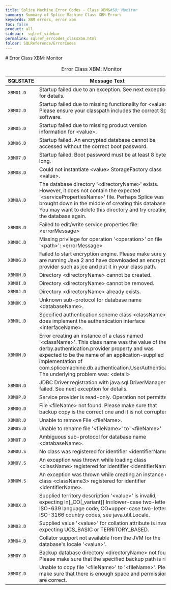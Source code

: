 ```yaml
---
title: Splice Machine Error Codes - Class XBM&#58; Monitor
summary: Summary of Splice Machine Class XBM Errors
keywords: XBM errors, error xbm
toc: false
product: all
sidebar:  sqlref_sidebar
permalink: sqlref_errcodes_classxbm.html
folder: SQLReference/ErrorCodes
---
```

<section>
<div class="TopicContent" data-swiftype-index="true" markdown="1">
# Error Class XBM: Monitor

<table>
                <caption>Error Class XBM: Monitor</caption>
                <thead>
                    <tr>
                        <th>SQLSTATE</th>
                        <th>Message Text</th>
                    </tr>
                </thead>
                <tbody>
                    <tr>
                        <td><code>XBM01.D</code></td>
                        <td>Startup failed due to an exception. See next exception for details. </td>
                    </tr>
                    <tr>
                        <td><code>XBM02.D</code></td>
                        <td>Startup failed due to missing functionality for <span class="VarName">&lt;value&gt;</span>. Please ensure your classpath includes the correct Splice software.</td>
                    </tr>
                    <tr>
                        <td><code>XBM05.D</code></td>
                        <td>Startup failed due to missing product version information for <span class="VarName">&lt;value&gt;</span>.</td>
                    </tr>
                    <tr>
                        <td><code>XBM06.D</code></td>
                        <td>Startup failed. An encrypted database cannot be accessed without the correct boot password.  </td>
                    </tr>
                    <tr>
                        <td><code>XBM07.D</code></td>
                        <td>Startup failed. Boot password must be at least 8 bytes long.</td>
                    </tr>
                    <tr>
                        <td><code>XBM08.D</code></td>
                        <td>Could not instantiate <span class="VarName">&lt;value&gt;</span> StorageFactory class <span class="VarName">&lt;value&gt;</span>.</td>
                    </tr>
                    <tr>
                        <td><code>XBM0A.D</code></td>
                        <td>The database directory '<span class="VarName">&lt;directoryName&gt;</span>' exists. However, it does not contain the expected '<span class="VarName">&lt;servicePropertiesName&gt;</span>' file. Perhaps Splice was brought down in the middle of creating this database. You may want to delete this directory and try creating the database again.</td>
                    </tr>
                    <tr>
                        <td><code>XBM0B.D</code></td>
                        <td>Failed to edit/write service properties file: <span class="VarName">&lt;errorMessage&gt;</span></td>
                    </tr>
                    <tr>
                        <td><code>XBM0C.D</code></td>
                        <td>Missing privilege for operation '<span class="VarName">&lt;operation&gt;</span>' on file '<span class="VarName">&lt;path&gt;</span>': <span class="VarName">&lt;errorMessage&gt;</span></td>
                    </tr>
                    <tr>
                        <td><code>XBM0G.D</code></td>
                        <td>Failed to start encryption engine. Please make sure you are running Java 2 and have downloaded an encryption provider such as jce and put it in your class path. </td>
                    </tr>
                    <tr>
                        <td><code>XBM0H.D</code></td>
                        <td>Directory <span class="VarName">&lt;directoryName&gt;</span> cannot be created.</td>
                    </tr>
                    <tr>
                        <td><code>XBM0I.D</code></td>
                        <td>Directory <span class="VarName">&lt;directoryName&gt;</span> cannot be removed.</td>
                    </tr>
                    <tr>
                        <td><code>XBM0J.D</code></td>
                        <td>Directory <span class="VarName">&lt;directoryName&gt;</span> already exists.</td>
                    </tr>
                    <tr>
                        <td><code>XBM0K.D</code></td>
                        <td>Unknown sub-protocol for database name <span class="VarName">&lt;databaseName&gt;</span>.</td>
                    </tr>
                    <tr>
                        <td><code>XBM0L.D</code></td>
                        <td>Specified authentication scheme class <span class="VarName">&lt;className&gt;</span> does implement the authentication interface <span class="VarName">&lt;interfaceName&gt;</span>.</td>
                    </tr>
                    <tr>
                        <td><code>XBM0M.D</code></td>
                        <td>Error creating an instance of a class named '<span class="VarName">&lt;className&gt;</span>'. This class name was the value of the
						derby.authentication.provider property and was expected to be the name of an application-supplied
						implementation of com.splicemachine.db.authentication.UserAuthenticator. The underlying problem
					was: <span class="VarName">&lt;detail&gt;</span></td>
                    </tr>
                    <tr>
                        <td><code>XBM0N.D</code></td>
                        <td>JDBC Driver registration with java.sql.DriverManager failed. See next exception for details. </td>
                    </tr>
                    <tr>
                        <td><code>XBM0P.D</code></td>
                        <td>Service provider is read-only. Operation not permitted. </td>
                    </tr>
                    <tr>
                        <td><code>XBM0Q.D</code></td>
                        <td>File <span class="VarName">&lt;fileName&gt;</span> not found. Please make sure that backup copy is the correct one and it is not corrupted.</td>
                    </tr>
                    <tr>
                        <td><code>XBM0R.D</code></td>
                        <td>Unable to remove File <span class="VarName">&lt;fileName&gt;</span>.  </td>
                    </tr>
                    <tr>
                        <td><code>XBM0S.D</code></td>
                        <td>Unable to rename file '<span class="VarName">&lt;fileName&gt;</span>' to '<span class="VarName">&lt;fileName&gt;</span>'</td>
                    </tr>
                    <tr>
                        <td><code>XBM0T.D</code></td>
                        <td>Ambiguous sub-protocol for database name <span class="VarName">&lt;databaseName&gt;</span>.   </td>
                    </tr>
                    <tr>
                        <td><code>XBM0U.S</code></td>
                        <td>No class was registered for identifier <span class="VarName">&lt;identifierName&gt;</span>.</td>
                    </tr>
                    <tr>
                        <td><code>XBM0V.S</code></td>
                        <td>An exception was thrown while loading class <span class="VarName">&lt;className&gt;</span> registered for identifier <span class="VarName">&lt;identifierName&gt;</span>.</td>
                    </tr>
                    <tr>
                        <td><code>XBM0W.S</code></td>
                        <td>An exception was thrown while creating an instance of class <span class="VarName">&lt;className3&gt;</span> registered for identifier <span class="VarName">&lt;identifierName&gt;</span>.</td>
                    </tr>
                    <tr>
                        <td><code>XBM0X.D</code></td>
                        <td>Supplied territory description '<span class="VarName">&lt;value&gt;</span>' is invalid, expecting ln[_CO[_variant]]
					ln=lower-case two-letter ISO-639 language code, CO=upper-case two-letter ISO-3166 country codes, see java.util.Locale.</td>
                    </tr>
                    <tr>
                        <td><code>XBM03.D</code></td>
                        <td>Supplied value '<span class="VarName">&lt;value&gt;</span>' for collation attribute is invalid, expecting UCS_BASIC or TERRITORY_BASED.</td>
                    </tr>
                    <tr>
                        <td><code>XBM04.D</code></td>
                        <td>Collator support not available from the JVM for the database's locale '<span class="VarName">&lt;value&gt;</span>'.</td>
                    </tr>
                    <tr>
                        <td><code>XBM0Y.D</code></td>
                        <td>Backup database directory <span class="VarName">&lt;directoryName&gt;</span> not found. Please make sure that the specified backup path is right.</td>
                    </tr>
                    <tr>
                        <td><code>XBM0Z.D</code></td>
                        <td>Unable to copy file '<span class="VarName">&lt;fileName&gt;</span>' to '<span class="VarName">&lt;fileName&gt;</span>'. Please make sure that there is enough space and permissions are correct. </td>
                    </tr>
                </tbody>
            </table>
</div>
</section>

